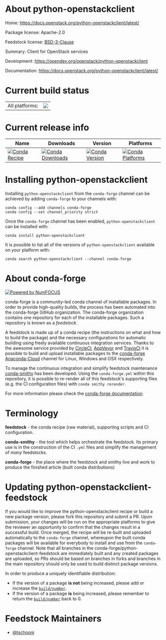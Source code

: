 About python-openstackclient
============================

Home: https://docs.openstack.org/python-openstackclient/latest/

Package license: Apache-2.0

Feedstock license: [BSD-3-Clause](https://github.com/conda-forge/python-openstackclient-feedstock/blob/master/LICENSE.txt)

Summary: Client for OpenStack services

Development: https://opendev.org/openstack/python-openstackclient

Documentation: https://docs.openstack.org/python-openstackclient/latest/

Current build status
====================


<table><tr><td>All platforms:</td>
    <td>
      <a href="https://dev.azure.com/conda-forge/feedstock-builds/_build/latest?definitionId=8292&branchName=master">
        <img src="https://dev.azure.com/conda-forge/feedstock-builds/_apis/build/status/python-openstackclient-feedstock?branchName=master">
      </a>
    </td>
  </tr>
</table>

Current release info
====================

| Name | Downloads | Version | Platforms |
| --- | --- | --- | --- |
| [![Conda Recipe](https://img.shields.io/badge/recipe-python--openstackclient-green.svg)](https://anaconda.org/conda-forge/python-openstackclient) | [![Conda Downloads](https://img.shields.io/conda/dn/conda-forge/python-openstackclient.svg)](https://anaconda.org/conda-forge/python-openstackclient) | [![Conda Version](https://img.shields.io/conda/vn/conda-forge/python-openstackclient.svg)](https://anaconda.org/conda-forge/python-openstackclient) | [![Conda Platforms](https://img.shields.io/conda/pn/conda-forge/python-openstackclient.svg)](https://anaconda.org/conda-forge/python-openstackclient) |

Installing python-openstackclient
=================================

Installing `python-openstackclient` from the `conda-forge` channel can be achieved by adding `conda-forge` to your channels with:

```
conda config --add channels conda-forge
conda config --set channel_priority strict
```

Once the `conda-forge` channel has been enabled, `python-openstackclient` can be installed with:

```
conda install python-openstackclient
```

It is possible to list all of the versions of `python-openstackclient` available on your platform with:

```
conda search python-openstackclient --channel conda-forge
```


About conda-forge
=================

[![Powered by NumFOCUS](https://img.shields.io/badge/powered%20by-NumFOCUS-orange.svg?style=flat&colorA=E1523D&colorB=007D8A)](http://numfocus.org)

conda-forge is a community-led conda channel of installable packages.
In order to provide high-quality builds, the process has been automated into the
conda-forge GitHub organization. The conda-forge organization contains one repository
for each of the installable packages. Such a repository is known as a *feedstock*.

A feedstock is made up of a conda recipe (the instructions on what and how to build
the package) and the necessary configurations for automatic building using freely
available continuous integration services. Thanks to the awesome service provided by
[CircleCI](https://circleci.com/), [AppVeyor](https://www.appveyor.com/)
and [TravisCI](https://travis-ci.com/) it is possible to build and upload installable
packages to the [conda-forge](https://anaconda.org/conda-forge)
[Anaconda-Cloud](https://anaconda.org/) channel for Linux, Windows and OSX respectively.

To manage the continuous integration and simplify feedstock maintenance
[conda-smithy](https://github.com/conda-forge/conda-smithy) has been developed.
Using the ``conda-forge.yml`` within this repository, it is possible to re-render all of
this feedstock's supporting files (e.g. the CI configuration files) with ``conda smithy rerender``.

For more information please check the [conda-forge documentation](https://conda-forge.org/docs/).

Terminology
===========

**feedstock** - the conda recipe (raw material), supporting scripts and CI configuration.

**conda-smithy** - the tool which helps orchestrate the feedstock.
                   Its primary use is in the construction of the CI ``.yml`` files
                   and simplify the management of *many* feedstocks.

**conda-forge** - the place where the feedstock and smithy live and work to
                  produce the finished article (built conda distributions)


Updating python-openstackclient-feedstock
=========================================

If you would like to improve the python-openstackclient recipe or build a new
package version, please fork this repository and submit a PR. Upon submission,
your changes will be run on the appropriate platforms to give the reviewer an
opportunity to confirm that the changes result in a successful build. Once
merged, the recipe will be re-built and uploaded automatically to the
`conda-forge` channel, whereupon the built conda packages will be available for
everybody to install and use from the `conda-forge` channel.
Note that all branches in the conda-forge/python-openstackclient-feedstock are
immediately built and any created packages are uploaded, so PRs should be based
on branches in forks and branches in the main repository should only be used to
build distinct package versions.

In order to produce a uniquely identifiable distribution:
 * If the version of a package **is not** being increased, please add or increase
   the [``build/number``](https://docs.conda.io/projects/conda-build/en/latest/resources/define-metadata.html#build-number-and-string).
 * If the version of a package **is** being increased, please remember to return
   the [``build/number``](https://docs.conda.io/projects/conda-build/en/latest/resources/define-metadata.html#build-number-and-string)
   back to 0.

Feedstock Maintainers
=====================

* [@tschoonj](https://github.com/tschoonj/)

